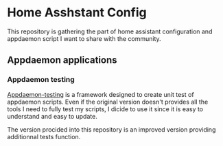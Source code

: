# Home Asshstant Config

This repository is gathering the part of home assistant configuration and appdaemon script I want to share with the community.

## Appdaemon applications

### Appdaemon testing

[Appdaemon-testing](https://github.com/nickw444/appdaemon-testing) is a framework designed to create unit test of appdaemon scripts. Even if the original version doesn't provides all the tools I need to fully test my scripts, I dicide to use it since it is easy to understand and easy to update.

The version procided into this repository is an improved version providing additionnal tests function. 